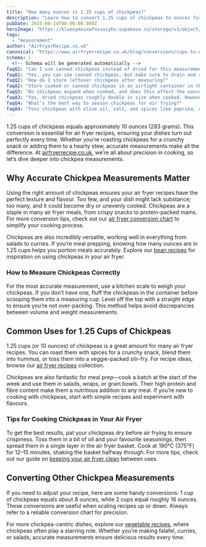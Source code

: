 ```yaml
---
title: "How many ounces is 1.25 cups of chickpeas?"
description: "Learn how to convert 1.25 cups of chickpeas to ounces for perfect air fryer recipes. Get accurate measurements and cooking tips here!"
pubDate: 2025-08-14T00:00:00.000Z
heroImage: "https://klueoymssxwfnxsvcyhv.supabase.co/storage/v1/object/public/Shmucket/how-many-ounces-is-1-25-cups-of-chickpeas.webp"
tags:
  - "measurement"
author: "AirFryerRecipe.co.uk"
canonical: "https://www.airfryerrecipe.co.uk/blog/conversions/cups-to-ounces/how-many-ounces-is-1-25-cups-of-chickpeas"
schema: |
  <!-- Schema will be generated automatically -->
faqQ1: "Can I use canned chickpeas instead of dried for this measurement?"
faqA1: "Yes, you can use canned chickpeas, but make sure to drain and rinse them first. Canned chickpeas are already cooked, so they’ll weigh slightly more due to moisture. For 1.25 cups (10 ounces) of dried chickpeas, you’d need about 1.5 cups of canned chickpeas after draining."
faqQ2: "How do I store leftover chickpeas after measuring?"
faqA2: "Store cooked or canned chickpeas in an airtight container in the fridge for up to 4 days. For longer storage, freeze them in portion-sized bags. Thaw before using in your air fryer recipes for best results."
faqQ3: "Do chickpeas expand when cooked, and does this affect the ounce measurement?"
faqA3: "Yes, dried chickpeas roughly double in size when cooked. However, the weight in ounces remains similar—1.25 cups of dried chickpeas will yield about 2.5 cups cooked but still weigh around 10 ounces (minus any water weight)."
faqQ4: "What’s the best way to season chickpeas for air frying?"
faqA4: "Toss chickpeas with olive oil, salt, and spices like paprika, cumin, or garlic powder before air frying. For a sweet twist, try cinnamon and a touch of honey. Experiment with flavours to find your favourite combination!"
---
```

<p>1.25 cups of chickpeas equals approximately 10 ounces (283 grams). This conversion is essential for air fryer recipes, ensuring your dishes turn out perfectly every time. Whether you're roasting chickpeas for a crunchy snack or adding them to a hearty stew, accurate measurements make all the difference. At <a href=https://www.airfryerrecipe.co.uk>airfryerrecipe.co.uk</a>, we’re all about precision in cooking, so let’s dive deeper into chickpea measurements.</p>  

<h2>Why Accurate Chickpea Measurements Matter</h2>  
<p>Using the right amount of chickpeas ensures your air fryer recipes have the perfect texture and flavour. Too few, and your dish might lack substance; too many, and it could become dry or unevenly cooked. Chickpeas are a staple in many air fryer meals, from crispy snacks to protein-packed mains. For more conversion tips, check out our <a href=https://www.airfryerrecipe.co.uk/air-fryer-conversion-chart>air fryer conversion chart</a> to simplify your cooking process.</p>  

<p>Chickpeas are also incredibly versatile, working well in everything from salads to curries. If you’re meal prepping, knowing how many ounces are in 1.25 cups helps you portion meals accurately. Explore our <a href=https://www.airfryerrecipe.co.uk/recipe-category/beans>bean recipes</a> for inspiration on using chickpeas in your air fryer.</p>  

<h3>How to Measure Chickpeas Correctly</h3>  
<p>For the most accurate measurement, use a kitchen scale to weigh your chickpeas. If you don’t have one, fluff the chickpeas in the container before scooping them into a measuring cup. Level off the top with a straight edge to ensure you’re not over-packing. This method helps avoid discrepancies between volume and weight measurements.</p>  

<h2>Common Uses for 1.25 Cups of Chickpeas</h2>  
<p>1.25 cups (or 10 ounces) of chickpeas is a great amount for many air fryer recipes. You can roast them with spices for a crunchy snack, blend them into hummus, or toss them into a veggie-packed stir-fry. For recipe ideas, browse our <a href=https://www.airfryerrecipe.co.uk/recipes>air fryer recipes</a> collection.</p>  

<p>Chickpeas are also fantastic for meal prep—cook a batch at the start of the week and use them in salads, wraps, or grain bowls. Their high protein and fibre content make them a nutritious addition to any meal. If you’re new to cooking with chickpeas, start with simple recipes and experiment with flavours.</p>  

<h3>Tips for Cooking Chickpeas in Your Air Fryer</h3>  
<p>To get the best results, pat your chickpeas dry before air frying to ensure crispiness. Toss them in a bit of oil and your favourite seasonings, then spread them in a single layer in the air fryer basket. Cook at 190°C (375°F) for 12–15 minutes, shaking the basket halfway through. For more tips, check out our guide on <a href=https://www.airfryerrecipe.co.uk/air-fryer-cleaner>keeping your air fryer clean</a> between uses.</p>  

<h2>Converting Other Chickpea Measurements</h2>  
<p>If you need to adjust your recipe, here are some handy conversions: 1 cup of chickpeas equals about 8 ounces, while 2 cups equal roughly 16 ounces. These conversions are useful when scaling recipes up or down. Always refer to a reliable conversion chart for precision.</p>  

<p>For more chickpea-centric dishes, explore our <a href=https://www.airfryerrecipe.co.uk/recipe-category/vegetables>vegetable recipes</a>, where chickpeas often play a starring role. Whether you’re making falafel, curries, or salads, accurate measurements ensure delicious results every time.</p>
